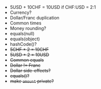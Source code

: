 - 5USD + 10CHF = 10USD if CHF:USD = 2:1
- Currency?
- Dollar/Franc duplication
- Common times
- Money rounding?
- equals(null)
- equals(object)
- hashCode()?
- ~~5CHF * 2 = 10CHF~~
- ~~5USD * 2 = 10USD~~
- ~~Common equals~~
- ~~Dollar != Franc~~
- ~~Dollar side-effects?~~
- ~~equals()?~~
- ~~make `amount` private?~~
